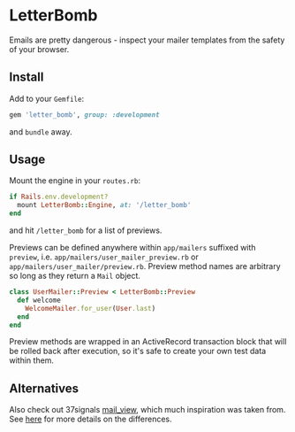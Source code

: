 LetterBomb
==========

Emails are pretty dangerous - inspect your mailer templates from the safety of your browser.

Install
-------

Add to your `Gemfile`:

```ruby
gem 'letter_bomb', group: :development
```

and `bundle` away.

Usage
-----

Mount the engine in your `routes.rb`:

```ruby
if Rails.env.development?
  mount LetterBomb::Engine, at: '/letter_bomb'
end
```

and hit `/letter_bomb` for a list of previews.

Previews can be defined anywhere within `app/mailers` suffixed with `preview`, i.e. `app/mailers/user_mailer_preview.rb` or `app/mailers/user_mailer/preview.rb`.
Preview method names are arbitrary so long as they return a `Mail` object.

```ruby
class UserMailer::Preview < LetterBomb::Preview
  def welcome
    WelcomeMailer.for_user(User.last)
  end
end
```

Preview methods are wrapped in an ActiveRecord transaction block that will be
rolled back after execution, so it's safe to create your own test data within
them.

Alternatives
------------

Also check out 37signals [mail_view](https://github.com/37signals/mail_view), which much inspiration was taken from.
See [here](http://thatalexguy.com/posts/2013-07-18-letter-bomb.html) for more details on the differences.
